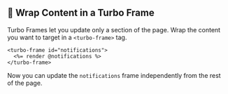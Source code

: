 ## 🔗 Wrap Content in a Turbo Frame

Turbo Frames let you update only a section of the page. Wrap the content you want to target in a `<turbo-frame>` tag.

```erb
<turbo-frame id="notifications">
  <%= render @notifications %>
</turbo-frame>
```  
Now you can update the `notifications` frame independently from the rest of the page.